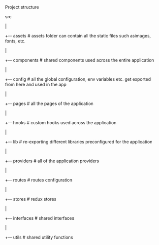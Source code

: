 Project structure

src

|

+-- assets # assets folder can contain all the static files such asimages, fonts, etc.

|

+-- components # shared components used across the entire application

|

+-- config # all the global configuration, env variables etc. get exported from here and used in the app

|

+-- pages # all the pages of the application

|

+-- hooks # custom hooks used across the application

|

+-- lib # re-exporting different libraries preconfigured for the application

|

+-- providers # all of the application providers

|

+-- routes # routes configuration

|

+-- stores # redux stores

|

+-- interfaces # shared interfaces

|

+-- utils # shared utility functions
